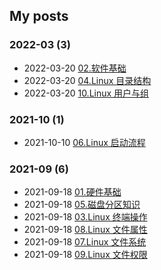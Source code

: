 ## My posts  
### **2022-03** (3)  
- 2022-03-20 [02.软件基础](https://blog.x2b.net/2759544459/)  
- 2022-03-20 [04.Linux 目录结构](https://blog.x2b.net/4087499240/)  
- 2022-03-20 [10.Linux 用户与组](https://blog.x2b.net/2592592171/)  
  
  
### **2021-10** (1)  
- 2021-10-10 [06.Linux 启动流程](https://blog.x2b.net/3373647732/)  
  
  
### **2021-09** (6)  
- 2021-09-18 [01.硬件基础](https://blog.x2b.net/3847559470/)  
- 2021-09-18 [05.磁盘分区知识](https://blog.x2b.net/3200821655/)  
- 2021-09-18 [03.Linux 终端操作](https://blog.x2b.net/1784829336/)  
- 2021-09-18 [08.Linux 文件属性](https://blog.x2b.net/1872252014/)  
- 2021-09-18 [07.Linux 文件系统](https://blog.x2b.net/2794564793/)  
- 2021-09-18 [09.Linux 文件权限](https://blog.x2b.net/46662635/)  
  
